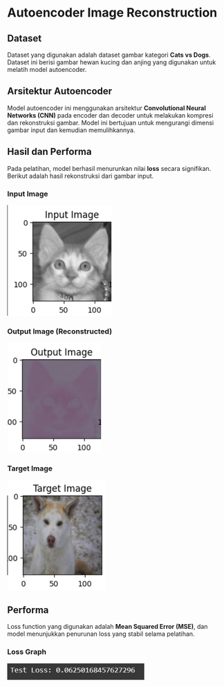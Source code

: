 # Autoencoder Image Reconstruction

## Dataset
Dataset yang digunakan adalah dataset gambar kategori **Cats vs Dogs**. Dataset ini berisi gambar hewan kucing dan anjing yang digunakan untuk melatih model autoencoder.

## Arsitektur Autoencoder
Model autoencoder ini menggunakan arsitektur **Convolutional Neural Networks (CNN)** pada encoder dan decoder untuk melakukan kompresi dan rekonstruksi gambar. Model ini bertujuan untuk mengurangi dimensi gambar input dan kemudian memulihkannya.

## Hasil dan Performa
Pada pelatihan, model berhasil menurunkan nilai **loss** secara signifikan. Berikut adalah hasil rekonstruksi dari gambar input.

### Input Image
![Input Image](assets/input.png)

### Output Image (Reconstructed)
![Output Image](assets/output.png)

### Target Image
![Target Image](assets/target.png)

## Performa
Loss function yang digunakan adalah **Mean Squared Error (MSE)**, dan model menunjukkan penurunan loss yang stabil selama pelatihan.

### Loss Graph
![Loss Graph](assets/loss_graph.png)

